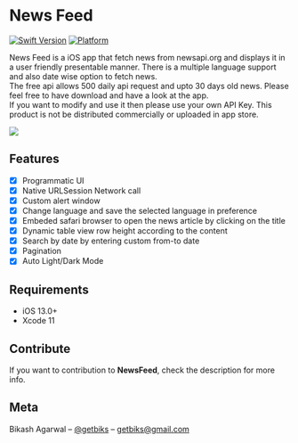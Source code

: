 # News Feed

[![Swift Version][swift-image]][swift-url]
[![Platform](https://img.shields.io/cocoapods/p/LFAlertController.svg?style=flat)](http://cocoapods.org/pods/LFAlertController)

News Feed is a iOS app that fetch news from newsapi.org and displays it in a user friendly presentable manner. There is a multiple language support and also date wise option to fetch news.<br/>
The free api allows 500 daily api request and upto 30 days old news. Please feel free to have download and have a look at the app.<br/>
If you want to modify and use it then please use your own API Key. This product is not be distributed commercially or uploaded in app store.

![](newsfeed.gif)

## Features

- [x] Programmatic UI
- [x] Native URLSession Network call
- [x] Custom alert window
- [x] Change language and save the selected language in preference
- [x] Embeded safari browser to open the news article by clicking on the title
- [x] Dynamic table view row height according to the content
- [x] Search by date by entering custom from-to date
- [x] Pagination
- [x] Auto Light/Dark Mode

## Requirements

- iOS 13.0+
- Xcode 11

## Contribute

If you want to contribution to **NewsFeed**, check the description for more info.

## Meta

Bikash Agarwal – [@getbiks](https://twitter.com/dbader_org) – getbiks@gmail.com

[swift-image]:https://img.shields.io/badge/swift-5.0-orange.svg
[swift-url]: https://swift.org/
[codebeat-url]: https://codebeat.co/projects/github-com-vsouza-awesomeios-com
